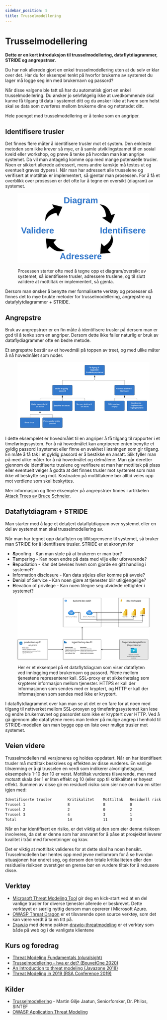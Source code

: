 ```yaml
---
sidebar_position: 5
title: Trusselmodellering
---
```

# Trusselmodellering

__Dette er en kort introduksjon til trusselmodellering, dataflytdiagrammer, STRIDE og angrepstrær.__

Du har nok allerede gjort en enkel trusselmodellering uten at du selv er klar over det. Har du for eksempel tenkt på hvorfor brukerne av systemet du lager må logge seg inn med brukernavn og passord?

Når disse valgene ble tatt så har du automatisk gjort en enkel trusselmodellering. Du ønsker jo selvfølgelig ikke at uvedkommende skal kunne få tilgang til data i systemet ditt og du ønsker ikke at hvem som helst skal se data som overføres mellom brukerne dine og nettstedet ditt.

Hele poenget med trusselmodellering er å tenke som en angriper. 

## Identifisere trusler

Det finnes flere måter å identifisere trusler mot et system. Den enkleste metoden som ikke krever så mye, er å samle utviklingsteamet til en sosial kveld eller workshop, og prøve å tenke på hvordan man kan angripe systemet. Da vil man antagelig komme opp med mange potensielle trusler. Noen er sikkert allerede adressert, mens andre kanskje må testes ut og eventuelt graves dypere i. Når man har adressert alle trusselene og verifisert at mottiltak er implementert, så gjentar man prosessen. For å få et overblikk over prosessen er det ofte lur å tegne en oversikt (diagram) av systemet.

<figure>

![](trusselmodellering.png)

<figcaption>Prosessen starter ofte med å tegne opp et diagram/oversikt av systemet, så identifisere trusler, adressere truslene, og til slutt validere at mottiltak er implementert, så gjenta.</figcaption>
</figure>

Dersom man ønsker å benytte mer formaliserte verktøy og prosesser så finnes det to mye brukte metoder for trusselmodellering, angrepstre og datafylytdiagrammer + STRIDE.

## Angrepstre

Bruk av angrepstrær er en fin måte å identifisere trusler på dersom man er god til å tenke som en angriper. Dersom dette ikke faller naturlig er bruk av dataflydiagrammer ofte en bedre metode.

Et angrepstre består av et hovedmål på toppen av treet, og med ulike måter å nå hovedmålet som noder.

<figure>

![](angrepstre.png)

</figure>

I dette eksempelet er hovedmålet til en angriper å få tilgang til rapporter i et timeføringssystem. For å nå hovedmålet kan angriperen enten benytte et gyldig passord i systemet eller finne en svakhet i løsningen som gir tilgang. En måte å få tak i et gyldig passord er å bestikke en ansatt. Slik fyller man på med ulike måter for å nå hovedmålet og delmålene. Man går deretter gjennom de identifiserte truslene og verifisere at man har mottiltak på plass eller eventuelt velger å godta at det finnes trusler mot systemet som man ikke vil beskytte seg mot. Kostnaden på mottiltakene bør alltid veies opp mot verdiene som skal beskyttes.

Mer informasjon og flere eksempler på angrepstrær finnes i artikkelen [Attack Trees av Bruce Schneier](https://www.schneier.com/academic/archives/1999/12/attack_trees.html).

## Dataflytdiagram + STRIDE

Man starter med å lage et detaljert dataflytdiagram over systemet eller en del av systemet man skal trusselmodellering av.

Når man har tegnet opp dataflyten og tillitsgrensene til systemet, så bruker man STRIDE for å identifisere trusler. STRIDE er et akronym for
- **S**poofing - Kan man stole på at brukeren er man tror?
- **T**ampering - Kan noen endre på data med vilje eller uforvarende?
- **R**epudiation - Kan det bevises hvem som gjorde en gitt handling i systemet?
- **I**nformation disclosure - Kan data stjeles eller komme på avveie?
- **D**enial of Service - Kan noen gjøre at tjenester blir utilgjengelige?
- **E**levation of privilege - Kan noen tilegne seg utvidede rettighter i systemet?

<figure>

![](dataflytdiagram.png)

<figcaption>Her er et eksempel på et dataflytdiagram som viser dataflyten ved innlogging med brukernavn og passord. Pilene mellom tjenestene representerer kall. SSL-proxy er et sikkerhetslag som krypterer informasjon mellom tjenester. HTTPS er kall der informasjonen som sendes med er kryptert, og HTTP er kall der informasjonen som sendes med ikke er kryptert.</figcaption>
</figure>

I dataflytdiagrammet over kan man se at det er en fare for at noen med tilgang til nettverket mellom SSL-proxyen og timeføringssystemet kan lese og endre brukernavnet og passordet som ikke er kryptert over HTTP. Ved å gå gjennom alle dataflytene mens man tenker på mulige angrep i henhold til STRIDE-modellen kan man bygge opp en liste over mulige trusler mot systemet.

## Veien videre

Trusselmodellen må versjoneres og holdes oppdatert. Når en har identifisert trusler må mottiltak beskrives og effekten av disse vurderes. En vanlige tilnærming er å gi trusselen en verdi som indikerer alvorlighetsgrad, eksempelvis 1-10 der 10 er verst. Mottiltak vurderes tilsvarende, men med motsatt skala der 1 er liten effekt og 10 (eller opp til kritikalitet) er høyest effekt. Summen av disse gir en residuell risiko som sier noe om hva en sitter igjen med: 
```
Identifiserte trusler       Kritikalitet    Mottiltak   Residuell risk
Trussel 1                   8               8           0
Trussel 2                   2               0           2
Trussel 3                   4               3           1
Total                       14              11          3
```

Når en har identifisert en risiko, er det viktig at den som eier denne risikoen involveres, da det er denne som har ansvaret for å påse at prosjektet leverer kvalitet i tråd med forventninger og krav.
  
Det er viktig at mottiltak valideres for at dette skal ha noen hensikt. Trusselmodellen bør hentes opp med jevne mellomrom for å se hvordan situasjonen har endret seg, og dersom den totale kritikaliteten eller den residuelle risikoen overstiger en grense bør en vurdere tiltak for å redusere disse. 


## Verktøy

- [Microsoft Threat Modeling Tool](https://docs.microsoft.com/en-us/azure/security/develop/threat-modeling-tool) gir deg en kick-start ved at en del vanlige trusler for diverse tjenester allerede er beskrevet. Dette verktøyet er særlig nyttig dersom man opererer i Microsoft Azure.
- [OWASP Threat Dragon](https://www.owasp.org/index.php/OWASP_Threat_Dragon) er et tilsvarende open source verktøy, som det kan være verdt å ta en titt på.
- [Draw.io](https://draw.io) med denne pakken [drawio-threatmodeling](https://github.com/michenriksen/drawio-threatmodeling) er et verktøy som både på web og i de vanligste klientene

## Kurs og foredrag

- [Threat Modeling Fundamentals (pluralsight)](https://app.pluralsight.com/library/courses/threat-modeling-fundamentals/)
- [Trusselmodellering - hva er det? (BouvetOne 2020)](https://web.microsoftstream.com/video/fda76058-2cf6-4eda-91e2-56aea56d0628)
- [An Introduction to threat modeling (Javazone 2018)](https://vimeo.com/234010802)
- [Threat Modeling in 2019 (RSA Conference 2019)](https://www.youtube.com/watch?v=ZoxHIpzaZ6U)

## Kilder

- [Trusselmodellering](https://infosec.sintef.no/informasjonssikkerhet/2018/06/trusselmodellering/) - Martin Gilje Jaatun, Seniorforsker, Dr. Philos, SINTEF
- [OWASP Application Threat Modeling](https://www.owasp.org/index.php/Application_Threat_Modeling)
